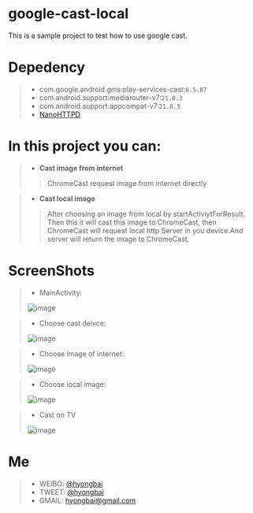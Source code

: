 # google-cast-local

This is a sample project to test how to use google cast.


# Depedency
> - com.google.android.gms:play-services-cast:`6.5.87`
> - com.android.support:mediarouter-v7:`21.0.3`
> - com.android.support:appcompat-v7:`21.0.3`
> - [NanoHTTPD](https://github.com/NanoHttpd/nanohttpd)


# In this project you can:

> - **Cast image from internet**
>> ChromeCast request image from internet directly

> - **Cast local image**
>> After choosing an image from local by startActiviytForResult. Then this it will cast this image to ChromeCast, then ChromeCast will request local http Server in you device.And server will return the image to ChromeCast.


# ScreenShots

> - MainActivity: 
> 
> ![image](images/ascreenshot-20150114-154148.png)

> - Choose cast deivce: 
> 
> ![image](images/ascreenshot-20150114-161142.png)

> - Choose image of internet: 
> 
> ![image](images/ascreenshot-20150114-154313.png)

> - Choose local image: 
> 
> ![image](images/ascreenshot-20150114-151016.png)

> - Cast on TV
> 
> ![image](images/tv-screenshot01.jpg)



# Me

> - WEIBO: [@hyongbai](http://weibo/hyongbai)
> - TWEET: [@hyongbai](http://twitter.com/hyongbai)
> - GMAIL: [hyongbai@gmail.com](mailto://hyongbai@gmail.com)




